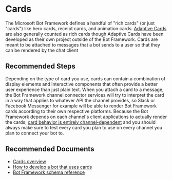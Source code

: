 <properties
	pageTitle="Cards"
	description="Cards"
	service="Microsoft.BotService"
	resource="botServices"
	authors="meetshamir"
	ms.author="v-kydela,jiruss,hailiu,saziz"
	displayOrder="209"
	selfHelpType="resource"
	supportTopicIds="32688625"
	resourceTags=""
	productPesIds="16152"
	cloudEnvironments="public,BlackForest,Fairfax,Mooncake"
	articleId="A196636D-FB02-461F-8526-6819A48887D8"
	ownershipId="Compute_BotService"
/>

# Cards

The Microsoft Bot Framework defines a handful of "rich cards" (or just "cards") like hero cards, receipt cards, and animation cards. [Adaptive Cards](https://blog.botframework.com/2019/07/02/using-adaptive-cards-with-the-microsoft-bot-framework/) are also generally counted as rich cards though Adaptive Cards have been developed as their own project outside of the Bot Framework. Cards are meant to be attached to messages that a bot sends to a user so that they can be rendered by the chat client

## **Recommended Steps**

Depending on the type of card you use, cards can contain a combination of display elements and interactive components that often provide a better user experience than just plain text. When you attach a card to a message, the Bot Framework channel connector services will try to interpret the card in a way that applies to whatever API the channel provides, so Slack or Facebook Messenger for example will be able to render Bot Framework cards according to their own respective platforms. Because the Bot Framework depends on each channel's client applications to actually render the cards, [card behavior is entirely channel-dependent](https://docs.microsoft.com/azure/bot-service/bot-service-channels-reference#card-support-by-channel) and you should always make sure to test every card you plan to use on every channel you plan to connect your bot to.

## **Recommended Documents**
- [Cards overview](https://github.com/Microsoft/botframework-sdk/blob/master/specs/botframework-activity/botframework-cards.md)
- [How to develop a bot that uses cards](https://docs.microsoft.com/azure/bot-service/bot-builder-howto-add-media-attachments)
- [Bot Framework schema reference](https://docs.microsoft.com/azure/bot-service/rest-api/bot-framework-rest-connector-api-reference#schema)

